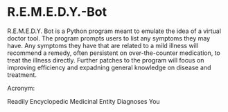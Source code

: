 # R.E.M.E.D.Y.-Bot
R.E.M.E.D.Y. Bot is a Python program meant to emulate the idea of a virtual doctor tool. The program prompts users to list any symptoms they may have. Any symptoms they have that are related to a mild illness will recommend a remedy, often persistent on over-the-counter medication, to treat the illness directly. Further patches to the program will focus on improving efficiency and expadning general knowledge on disease and treatment.

Acronym:

Readily
Encyclopedic
Medicinal
Entity
Diagnoses
You
